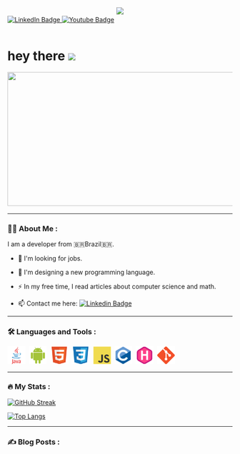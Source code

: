 <div id="header" align="center">
  <img src="https://media.giphy.com/media/26tn33aiTi1jkl6H6/giphy.webp" width="100"/>
</div>
<div id="badges">
  <a href="https://www.linkedin.com/in/victor-rafael-pereira-alves-2830ab226">
    <img src="https://img.shields.io/badge/LinkedIn-blue?style=for-the-badge&logo=linkedin&logoColor=white" alt="LinkedIn Badge"/>
  </a>
  <a href="https://youtube.com/channel/UCxJf-i1jIPZMrB7sp6RWIHw">
    <img src="https://img.shields.io/badge/YouTube-red?style=for-the-badge&logo=youtube&logoColor=white" alt="Youtube Badge"/>
  </a>
  <!-- img src="https://img.shields.io/badge/Twitter-blue?style=for-the-badge&logo=twitter&logoColor=white" alt="Twitter Badge"/ -->
</div>
<img src="https://komarev.com/ghpvc/?username=Rafael-Dev-21&style=flat-square&color=blue" alt=""/>
<h1>
  hey there
  <img src="https://media.giphy.com/media/hvRJCLFzcasrR4ia7z/giphy.gif" width="30px"/>
</h1>
<div align="center">
  <img src="https://media.giphy.com/media/dWesBcTLavkZuG35MI/giphy.gif" width="600" height="300"/>
</div>

---

### :man_technologist: About Me :

I am a developer from :brazil:Brazil:brazil:.

- :telescope: I'm looking for jobs.

- :seedling: I'm designing a new programming language.

- :zap: In my free time, I read articles about computer science and math.

- :mailbox: Contact me here: [![Linkedin Badge](https://img.shields.io/badge/-victor-blue?style=flat&logo=Linkedin&logoColor=white)](https://www.linkedin.com/in/victor-rafael-pereira-alves-2830ab226)

---

### :hammer_and_wrench: Languages and Tools :

<div>
  <img src="https://github.com/devicons/devicon/blob/master/icons/java/java-original-wordmark.svg" title="Java" alt="Java" width="40" height="40"/>&nbsp;
  <img src="https://github.com/devicons/devicon/blob/master/icons/android/android-original.svg" title="Android" alt="Android" width="40" height="40"/>&nbsp;
  <img src="https://github.com/devicons/devicon/blob/master/icons/html5/html5-original.svg" title="HTML5" alt="HTML5" width="40" height="40"/>&nbsp;
  <img src="https://github.com/devicons/devicon/blob/master/icons/css3/css3-original.svg" title="CSS3" alt="CSS3" width="40" height="40"/>&nbsp;
  <img src="https://github.com/devicons/devicon/blob/master/icons/javascript/javascript-original.svg" title="Javascript" alt="Javascript" width="40" height="40"/>&nbsp;
  <img src="https://github.com/devicons/devicon/blob/master/icons/c/c-original.svg" title="C" alt="C" width="40" height="40"/>&nbsp;
  <img src="https://github.com/devicons/devicon/blob/master/icons/hugo/hugo-original.svg" title="Hugo" alt="Hugo" width="40" height="40"/>&nbsp;
  <img src="https://github.com/devicons/devicon/blob/master/icons/git/git-original.svg" title="Git" alt="Git" width="40" height="40"/>&nbsp;
</div>

---

### :fire: My Stats :

[![GitHub Streak](http://github-readme-streak-stats.herokuapp.com?user=Rafael-Dev-21&theme=dark&background=000000)](https://git.io/streak-stats)

[![Top Langs](https://github-readme-stats.vercel.app/api/top-langs/?username=Rafael-Dev-21)](https://github.com/anuraghazra/github-readme-stats)

---

### :writing_hand: Blog Posts :

<!-- BLOG-POST-LIST:START -->
<!-- BLOG_POST-LIST:END -->
